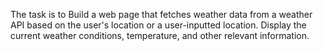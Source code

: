 The task is to Build a web page that fetches weather data from a weather API based on the user's location or a user-inputted location. 
Display the current weather conditions, temperature, and other relevant information.
